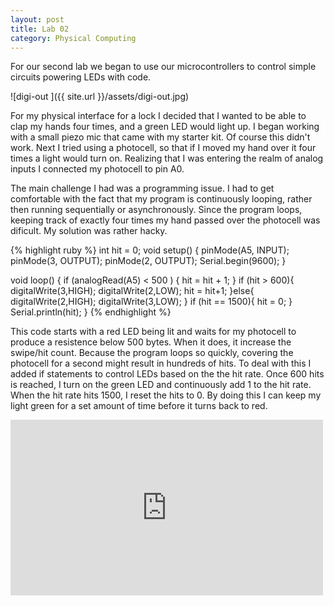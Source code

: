 ```yaml
---
layout: post
title: Lab 02
category: Physical Computing
---
```


For our second lab we began to use our microcontrollers to control simple circuits powering LEDs with code. 


![digi-out ]({{ site.url }}/assets/digi-out.jpg) 

For my physical interface for a lock I decided that I wanted to be able to clap my hands four times, and a green LED would light up.  I began working with a small piezo mic that came with my starter kit.  Of course this didn't work.  Next I tried using a photocell, so that if I moved my hand over it four times a light would turn on.  Realizing that I was entering the realm of analog inputs I connected my photocell to pin A0.  

The main challenge I had was a programming issue.  I had to get comfortable with the fact that my program is continuously looping, rather then running sequentially or asynchronously. Since the program loops, keeping track of exactly four times my hand passed over the photocell was dificult. My solution was rather hacky. 

{% highlight ruby %}
int hit = 0;
void setup() {
  pinMode(A5, INPUT);
  pinMode(3, OUTPUT);
  pinMode(2, OUTPUT);
  Serial.begin(9600);
}

void loop() {
  if (analogRead(A5) < 500 ) {
    hit = hit + 1;
  }
  if (hit > 600){
    digitalWrite(3,HIGH);
    digitalWrite(2,LOW);
    hit = hit+1;
  }else{
    digitalWrite(2,HIGH);
    digitalWrite(3,LOW);
  }
  if (hit == 1500){
    hit = 0;
  }
  Serial.println(hit);
}
{% endhighlight %}  

This code starts with a red LED being lit and waits for my photocell to produce a resistence below 500 bytes.  When it does, it increase the swipe/hit count.  Because the program loops so quickly, covering the photocell for a second might result in hundreds of hits.  To deal with this I added if statements to control LEDs based on the the hit rate. Once 600 hits is reached, I turn on the green LED and continuously add 1 to the hit rate.  When the hit rate hits 1500, I reset the hits to 0.  By doing this I can keep my light green for a set amount of time before it turns back to red.


<iframe width="500" height="281" src="http://player.vimeo.com/video/139879833" frameborder="0" webkitAllowFullScreen mozallowfullscreen allowFullScreen></iframe>
